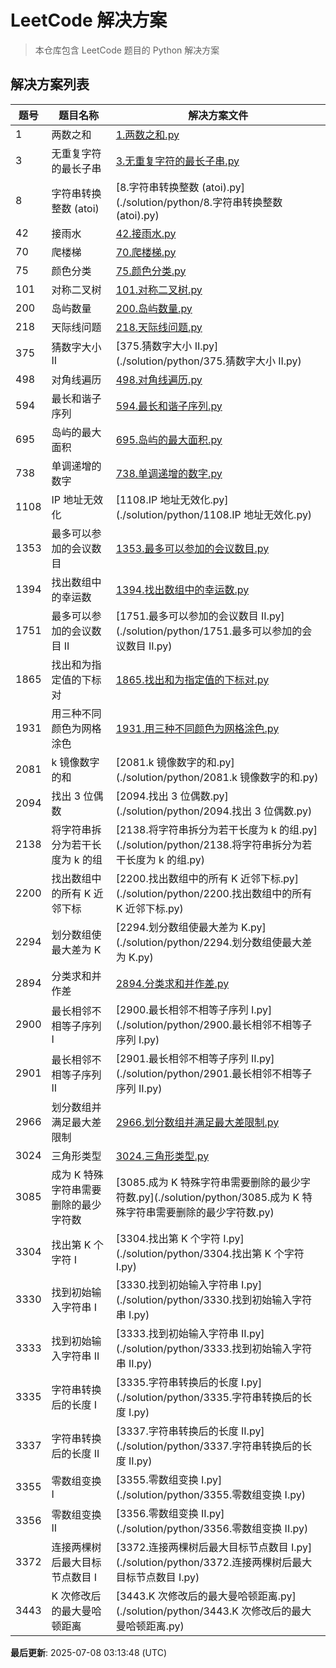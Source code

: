 # LeetCode 解决方案

> 本仓库包含 LeetCode 题目的 Python 解决方案

## 解决方案列表

| 题号 | 题目名称 | 解决方案文件 |
|------|----------|-------------|
| 1 | 两数之和 | [1.两数之和.py](./solution/python/1.两数之和.py) |
| 3 | 无重复字符的最长子串 | [3.无重复字符的最长子串.py](./solution/python/3.无重复字符的最长子串.py) |
| 8 | 字符串转换整数 (atoi) | [8.字符串转换整数 (atoi).py](./solution/python/8.字符串转换整数 (atoi).py) |
| 42 | 接雨水 | [42.接雨水.py](./solution/python/42.接雨水.py) |
| 70 | 爬楼梯 | [70.爬楼梯.py](./solution/python/70.爬楼梯.py) |
| 75 | 颜色分类 | [75.颜色分类.py](./solution/python/75.颜色分类.py) |
| 101 | 对称二叉树 | [101.对称二叉树.py](./solution/python/101.对称二叉树.py) |
| 200 | 岛屿数量 | [200.岛屿数量.py](./solution/python/200.岛屿数量.py) |
| 218 | 天际线问题 | [218.天际线问题.py](./solution/python/218.天际线问题.py) |
| 375 | 猜数字大小 II | [375.猜数字大小 II.py](./solution/python/375.猜数字大小 II.py) |
| 498 | 对角线遍历 | [498.对角线遍历.py](./solution/python/498.对角线遍历.py) |
| 594 | 最长和谐子序列 | [594.最长和谐子序列.py](./solution/python/594.最长和谐子序列.py) |
| 695 | 岛屿的最大面积 | [695.岛屿的最大面积.py](./solution/python/695.岛屿的最大面积.py) |
| 738 | 单调递增的数字 | [738.单调递增的数字.py](./solution/python/738.单调递增的数字.py) |
| 1108 | IP 地址无效化 | [1108.IP 地址无效化.py](./solution/python/1108.IP 地址无效化.py) |
| 1353 | 最多可以参加的会议数目 | [1353.最多可以参加的会议数目.py](./solution/python/1353.最多可以参加的会议数目.py) |
| 1394 | 找出数组中的幸运数 | [1394.找出数组中的幸运数.py](./solution/python/1394.找出数组中的幸运数.py) |
| 1751 | 最多可以参加的会议数目 II | [1751.最多可以参加的会议数目 II.py](./solution/python/1751.最多可以参加的会议数目 II.py) |
| 1865 | 找出和为指定值的下标对 | [1865.找出和为指定值的下标对.py](./solution/python/1865.找出和为指定值的下标对.py) |
| 1931 | 用三种不同颜色为网格涂色 | [1931.用三种不同颜色为网格涂色.py](./solution/python/1931.用三种不同颜色为网格涂色.py) |
| 2081 | k 镜像数字的和 | [2081.k 镜像数字的和.py](./solution/python/2081.k 镜像数字的和.py) |
| 2094 | 找出 3 位偶数 | [2094.找出 3 位偶数.py](./solution/python/2094.找出 3 位偶数.py) |
| 2138 | 将字符串拆分为若干长度为 k 的组 | [2138.将字符串拆分为若干长度为 k 的组.py](./solution/python/2138.将字符串拆分为若干长度为 k 的组.py) |
| 2200 | 找出数组中的所有 K 近邻下标 | [2200.找出数组中的所有 K 近邻下标.py](./solution/python/2200.找出数组中的所有 K 近邻下标.py) |
| 2294 | 划分数组使最大差为 K | [2294.划分数组使最大差为 K.py](./solution/python/2294.划分数组使最大差为 K.py) |
| 2894 | 分类求和并作差 | [2894.分类求和并作差.py](./solution/python/2894.分类求和并作差.py) |
| 2900 | 最长相邻不相等子序列 I | [2900.最长相邻不相等子序列 I.py](./solution/python/2900.最长相邻不相等子序列 I.py) |
| 2901 | 最长相邻不相等子序列 II | [2901.最长相邻不相等子序列 II.py](./solution/python/2901.最长相邻不相等子序列 II.py) |
| 2966 | 划分数组并满足最大差限制 | [2966.划分数组并满足最大差限制.py](./solution/python/2966.划分数组并满足最大差限制.py) |
| 3024 | 三角形类型 | [3024.三角形类型.py](./solution/python/3024.三角形类型.py) |
| 3085 | 成为 K 特殊字符串需要删除的最少字符数 | [3085.成为 K 特殊字符串需要删除的最少字符数.py](./solution/python/3085.成为 K 特殊字符串需要删除的最少字符数.py) |
| 3304 | 找出第 K 个字符 I | [3304.找出第 K 个字符 I.py](./solution/python/3304.找出第 K 个字符 I.py) |
| 3330 | 找到初始输入字符串 I | [3330.找到初始输入字符串 I.py](./solution/python/3330.找到初始输入字符串 I.py) |
| 3333 | 找到初始输入字符串 II | [3333.找到初始输入字符串 II.py](./solution/python/3333.找到初始输入字符串 II.py) |
| 3335 | 字符串转换后的长度 I | [3335.字符串转换后的长度 I.py](./solution/python/3335.字符串转换后的长度 I.py) |
| 3337 | 字符串转换后的长度 II | [3337.字符串转换后的长度 II.py](./solution/python/3337.字符串转换后的长度 II.py) |
| 3355 | 零数组变换 I | [3355.零数组变换 I.py](./solution/python/3355.零数组变换 I.py) |
| 3356 | 零数组变换 II | [3356.零数组变换 II.py](./solution/python/3356.零数组变换 II.py) |
| 3372 | 连接两棵树后最大目标节点数目 I | [3372.连接两棵树后最大目标节点数目 I.py](./solution/python/3372.连接两棵树后最大目标节点数目 I.py) |
| 3443 | K 次修改后的最大曼哈顿距离 | [3443.K 次修改后的最大曼哈顿距离.py](./solution/python/3443.K 次修改后的最大曼哈顿距离.py) |


**最后更新**: 2025-07-08 03:13:48 (UTC)